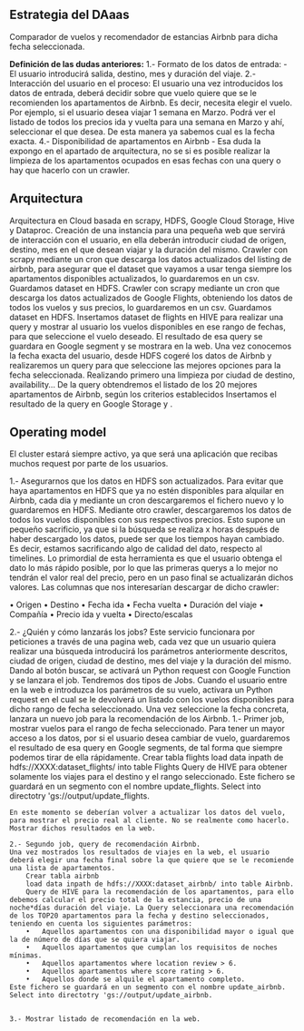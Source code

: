 ## Estrategia del DAaas
Comparador de vuelos y recomendador de estancias Airbnb para dicha fecha seleccionada.

__Definición de las dudas anteriores:__
1.- Formato de los datos de entrada:
	- El usuario introducirá salida, destino, mes y duración del viaje.
2.- Interacción del usuario en el proceso:
El usuario una vez introducidos los datos de entrada, deberá decidir sobre que vuelo quiere que se le recomienden los apartamentos de Airbnb. Es decir, necesita elegir el vuelo.
Por ejemplo, si el usuario desea viajar 1 semana en Marzo. Podrá ver el listado de todos los precios ida y vuelta para una semana en Marzo y ahí, seleccionar el que desea. De esta manera ya sabemos cual es la fecha exacta.
4.- Disponibilidad de apartamentos en Airbnb
	- Esa duda la expongo en el apartado de arquitectura, no se si es posible realizar la limpieza de los apartamentos ocupados en esas fechas con una query o hay que hacerlo con un crawler.


## Arquitectura

Arquitectura en Cloud basada en scrapy, HDFS, Google Cloud Storage, Hive y Dataproc.
Creación de una instancia para una pequeña web que servirá de interacción con el usuario, en ella deberán introducir ciudad de origen, destino, mes en el que desean viajar y la duración del mismo.
Crawler con scrapy mediante un cron que descarga los datos actualizados del listing de airbnb, para asegurar que el dataset que vayamos a usar tenga siempre los apartamentos disponibles actualizados, lo guardaremos en un csv. Guardamos dataset en HDFS.
Crawler con scrapy mediante un cron que descarga los datos actualizados de Google Flights, obteniendo los datos de todos los vuelos y sus precios, lo guardaremos en un csv. Guardamos dataset en HDFS.
Insertamos dataset de flights en HIVE para realizar una query y mostrar al usuario los vuelos disponibles en ese rango de fechas, para que seleccione el vuelo deseado. El resultado de esa query se guardara en Google segment y se mostrara en la web.
Una vez conocemos la fecha exacta del usuario, desde HDFS cogeré los datos de Airbnb y realizaremos un query para que seleccione las mejores opciones para la fecha seleccionada. Realizando primero una limpieza por ciudad de destino, availability…
De la query obtendremos el listado de los 20 mejores apartamentos de Airbnb, según los criterios establecidos
Insertamos el resultado de la query en Google Storage y .


## Operating model

El cluster estará siempre activo, ya que será una aplicación que recibas muchos request por parte de los usuarios.

1.- Asegurarnos que los datos en HDFS son actualizados.
Para evitar que haya apartamentos en HDFS que ya no estén disponibles para alquilar en Airbnb, cada dia y mediante un cron descargaremos el fichero nuevo y lo guardaremos en HDFS.
Mediante otro crawler, descargaremos los datos de todos los vuelos disponibles con sus respectivos precios. Esto supone un pequeño sacrificio, ya que si la búsqueda se realiza x horas después de haber descargado los datos, puede ser que los tiempos hayan cambiado. Es decir, estamos sacrificando algo de calidad del dato, respecto al timelines. 
Lo primordial de esta herramienta es que el usuario obtenga el dato lo más rápido posible, por lo que las primeras querys a lo mejor no tendrán el valor real del precio, pero en un paso final se actualizarán dichos valores.
Las columnas que nos interesarían descargar de dicho crawler:

•	Origen
•	Destino
•	Fecha ida
•	Fecha vuelta
•	Duración del viaje
•	Compañía
•	Precio ida y vuelta
•	Directo/escalas

2.- ¿Quién y cómo lanzarás los jobs?
Este servicio funcionara por peticiones a través de una pagina web, cada vez que un usuario quiera realizar una búsqueda introducirá los parámetros anteriormente descritos, ciudad de origen, ciudad de destino, mes del viaje y la duración del mismo. Dando al botón buscar, se activará un Python request con Google Function y se lanzara el job.
Tendremos dos tipos de Jobs. Cuando el usuario entre en la web e introduzca los parámetros de su vuelo, activara un Python request en el cual se le devolverá un listado con los vuelos disponibles para dicho rango de fecha seleccionado. Una vez seleccione la fecha concreta, lanzara un nuevo job para la recomendación de los Airbnb.
	1.- Primer job, mostrar vuelos para el rango de fecha seleccionado.
	Para tener un mayor acceso a los datos, por si el usuario desea cambiar de vuelo, guardaremos el resultado de esa query en Google segments, de tal forma que siempre podemos tirar de ella rápidamente. 
		Crear tabla flights
		load data inpath de hdfs://XXXX:dataset_flights/ into table Flights 
		Query de HIVE para obtener solamente los viajes para el destino y el rango seleccionado.
		Este fichero se guardará en un segmento con el nombre update_flights. Select into directotry 'gs://output/update_flights. 
	
	En este momento se deberían volver a actualizar los datos del vuelo, para mostrar el precio real al cliente. No se realmente como hacerlo.
	Mostrar dichos resultados en la web. 

	2.- Segundo job, query de recomendación Airbnb.
	Una vez mostrados los resultados de viajes en la web, el usuario deberá elegir una fecha final sobre la que quiere que se le recomiende una lista de apartamentos.
		Crear tabla airbnb
		load data inpath de hdfs://XXXX:dataset_airbnb/ into table Airbnb.
		Query de HIVE para la recomendación de los apartamentos, para ello debemos calcular el precio total de la estancia, precio de una noche*días duración del viaje. La Query seleccionara una recomendación de los TOP20 apartamentos para la fecha y destino seleccionados, teniendo en cuenta los siguientes parámetros:
		•	Aquellos apartamentos con una disponibilidad mayor o igual que la de número de días que se quiera viajar.
		•	Aquellos apartamentos que cumplan los requisitos de noches mínimas.
		•	Aquellos apartamentos where location review > 6.
		•	Aquellos apartamentos where score rating > 6.
		•	Aquellos donde se alquile el apartamento completo.
	Este fichero se guardará en un segmento con el nombre update_airbnb. Select into directotry 'gs://output/update_airbnb. 


	3.- Mostrar listado de recomendación en la web.
